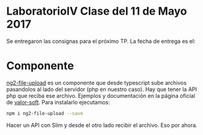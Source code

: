 # LaboratorioIV Clase del 11 de Mayo 2017

Se entregaron las consignas para el próximo TP.
La fecha de entrega es el:


# Componente
[ng2-file-upload](https://github.com/valor-software/ng2-file-upload) es un componente que desde typescript sube archivos pasandolos al lado del servidor (php en nuestro caso). Hay que tener la API php que reciba ese archivo.
Ejemplos y documentación en la página oficial de [valor-soft](http://valor-software.com/ng2-file-upload/).
Para instalarlo ejecutamos:
```sh
npm i ng2-file-upload --save
```

Hacer un API con Slim y desde el otro lado recibir el archivo. Eso por ahora.


